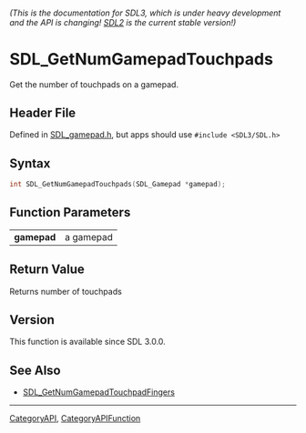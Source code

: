 ###### (This is the documentation for SDL3, which is under heavy development and the API is changing! [SDL2](https://wiki.libsdl.org/SDL2/) is the current stable version!)
# SDL_GetNumGamepadTouchpads

Get the number of touchpads on a gamepad.

## Header File

Defined in [SDL_gamepad.h](https://github.com/libsdl-org/SDL/blob/main/include/SDL3/SDL_gamepad.h), but apps should use `#include <SDL3/SDL.h>`

## Syntax

```c
int SDL_GetNumGamepadTouchpads(SDL_Gamepad *gamepad);

```

## Function Parameters

|                 |           |
| --------------- | --------- |
| **gamepad**     | a gamepad |

## Return Value

Returns number of touchpads

## Version

This function is available since SDL 3.0.0.

## See Also

* [SDL_GetNumGamepadTouchpadFingers](SDL_GetNumGamepadTouchpadFingers)

----
[CategoryAPI](CategoryAPI), [CategoryAPIFunction](CategoryAPIFunction)

